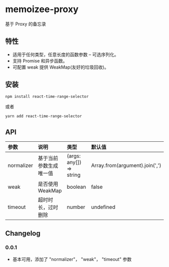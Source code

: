 # memoizee-proxy

基于 Proxy 的备忘录

## 特性

- 适用于任何类型，任意长度的函数参数 – 可选序列化。
- 支持 Promise 和异步函数。
- 可配置 weak 提供 WeakMap(友好的垃圾回收)。

## 安装

```bash
npm install react-time-range-selector
```

或者

```bash
yarn add react-time-range-selector
```

## API

| 参数 | 说明 | 类型 | 默认值 |
| :----| :---- | :---- | :---- |
| normalizer | 基于当前参数生成唯一值 | (args: any[]) => string | Array.from(argument).join(',') |
| weak | 是否使用 WeakMap  | boolean | false |
| timeout | 超时时长，过时删除 | number | undefined |


## Changelog

### 0.0.1
- 基本可用，添加了 "normalizer"， "weak"， "timeout" 参数
